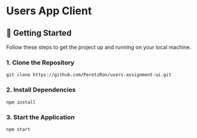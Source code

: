 # Users App Client

## 🚀 Getting Started

Follow these steps to get the project up and running on your local machine.

### 1. Clone the Repository

```aiignore
git clone https://github.com/PeretzRon/users-assignment-ui.git
```

### 2. Install Dependencies

```aiignore
npm install
```

### 3. Start the Application
```aiignore
npm start
```
